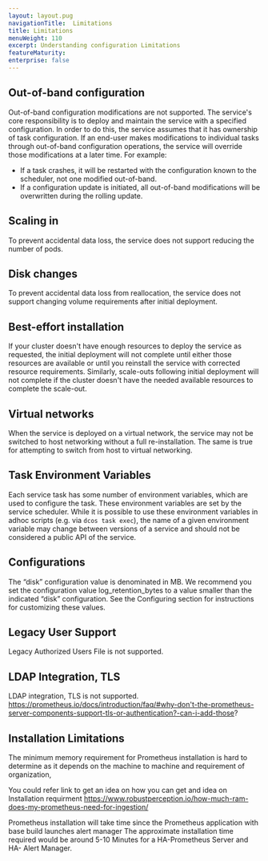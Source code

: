 ```yaml
---
layout: layout.pug
navigationTitle:  Limitations
title: Limitations
menuWeight: 110
excerpt: Understanding configuration Limitations
featureMaturity:
enterprise: false
---
```


## Out-of-band configuration

Out-of-band configuration modifications are not supported. The service's core responsibility is to deploy and maintain the service with a specified configuration. In order to do this, the service assumes that it has ownership of task configuration. If an end-user makes modifications to individual tasks through out-of-band configuration operations, the service will override those modifications at a later time. For example:

- If a task crashes, it will be restarted with the configuration known to the scheduler, not one modified out-of-band.
- If a configuration update is initiated, all out-of-band modifications will be overwritten during the rolling update.

## Scaling in

To prevent accidental data loss, the service does not support reducing the number of pods.

## Disk changes

To prevent accidental data loss from reallocation, the service does not support changing volume requirements after initial deployment.

## Best-effort installation

If your cluster doesn't have enough resources to deploy the service as requested, the initial deployment will not complete until either those resources are available or until you reinstall the service with corrected resource requirements. Similarly, scale-outs following initial deployment will not complete if the cluster doesn't have the needed available resources to complete the scale-out.

## Virtual networks

When the service is deployed on a virtual network, the service may not be switched to host networking without a full re-installation. The same is true for attempting to switch from host to virtual networking.

## Task Environment Variables

Each service task has some number of environment variables, which are used to configure the task. These environment variables are set by the service scheduler. While it is possible to use these environment variables in adhoc scripts (e.g. via `dcos task exec`), the name of a given environment variable may change between versions of a service and should not be considered a public API of the service.

## Configurations

The “disk” configuration value is denominated in MB. We recommend you set the configuration value log_retention_bytes to a value smaller than the indicated “disk” configuration. See the Configuring section for instructions for customizing these values.

## Legacy User Support

Legacy Authorized Users File is not supported.

## LDAP Integration, TLS

LDAP integration, TLS is not supported.
https://prometheus.io/docs/introduction/faq/#why-don't-the-prometheus-server-components-support-tls-or-authentication?-can-i-add-those?


## Installation Limitations

The minimum memory requirement for Prometheus installation is hard to determine as it depends on the machine to machine and requirement of organization,

You could refer link to get an idea on how you can get and idea on Installation requirment https://www.robustperception.io/how-much-ram-does-my-prometheus-need-for-ingestion/

Prometheus installation will take time since the Prometheus application with base build launches alert manager 
The approximate installation time required would be around 5-10 Minutes for a HA-Prometheus Server and HA- Alert Manager.
